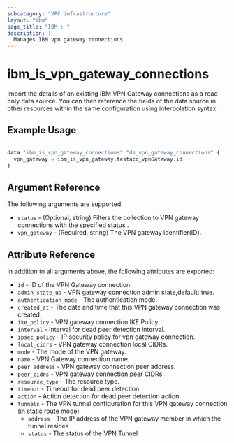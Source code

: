 ```yaml
---
subcategory: "VPC infrastructure"
layout: "ibm"
page_title: "IBM : "
description: |-
  Manages IBM vpn gateway connections.
---
```


# ibm\_is_vpn_gateway_connections

Import the details of an existing IBM VPN Gateway connections as a read-only data source. You can then reference the fields of the data source in other resources within the same configuration using interpolation syntax.


## Example Usage

```terraform

data "ibm_is_vpn_gateway_connections" "ds_vpn_gateway_connections" {
  vpn_gateway = ibm_is_vpn_gateway.testacc_vpnGateway.id
}

```

## Argument Reference

The following arguments are supported:

* `status` - (Optional, string) Filters the collection to VPN gateway connections with the specified status .
* `vpn_gateway` - (Required, string) The VPN gateway identifier(ID).

## Attribute Reference

In addition to all arguments above, the following attributes are exported:

* `id` - ID of the VPN Gateway connection.
* `admin_state_up` - VPN gateway connection admin state,default: true.
* `authentication_mode` - The authentication mode.
* `created_at` - The date and time that this VPN gateway connection was created.
* `ike_policy` - VPN gateway connection IKE Policy.
* `interval` - Interval for dead peer detection interval.
* `ipsec_policy` - IP security policy for vpn gateway connection.
* `local_cidrs` - VPN gateway connection local CIDRs.
* `mode` - The mode of the VPN gateway.
* `name` - VPN Gateway connection name.
* `peer_address` - VPN gateway connection peer address.
* `peer_cidrs` - VPN gateway connection peer CIDRs.
* `resource_type` - The resource type.
* `timeout` - Timeout for dead peer detection
* `action` - Action detection for dead peer detection action
* `tunnels` - The VPN tunnel configuration for this VPN gateway connection (in static route mode)
  * `address` - The IP address of the VPN gateway member in which the tunnel resides
  * `status` - The status of the VPN Tunnel